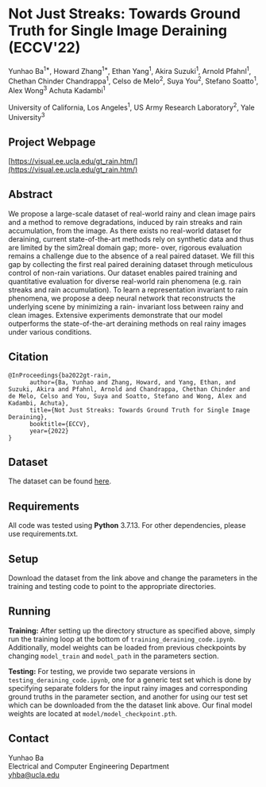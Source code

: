 # Not Just Streaks: Towards Ground Truth for Single Image Deraining (ECCV'22)
Yunhao Ba<sup>1*</sup>, Howard Zhang<sup>1*</sup>, Ethan Yang<sup>1</sup>, Akira Suzuki<sup>1</sup>, Arnold Pfahnl<sup>1</sup>, Chethan Chinder Chandrappa<sup>1</sup>, Celso de Melo<sup>2</sup>, Suya You<sup>2</sup>, Stefano Soatto<sup>1</sup>, Alex Wong<sup>3</sup> Achuta Kadambi<sup>1</sup>

University of California, Los Angeles<sup>1</sup>, US Army Research Laboratory<sup>2</sup>, Yale University<sup>3</sup>

## Project Webpage
[https://visual.ee.ucla.edu/gt_rain.htm/](https://visual.ee.ucla.edu/gt_rain.htm/)

## Abstract
We propose a large-scale dataset of real-world rainy and clean image pairs and a method to remove degradations, induced by rain streaks and rain accumulation, from the image. As there exists no real-world dataset for deraining, current state-of-the-art methods rely on synthetic data and thus are limited by the sim2real domain gap; more- over, rigorous evaluation remains a challenge due to the absence of a real paired dataset. We fill this gap by collecting the first real paired deraining dataset through meticulous control of non-rain variations. Our dataset enables paired training and quantitative evaluation for diverse real-world rain phenomena (e.g. rain streaks and rain accumulation). To learn a representation invariant to rain phenomena, we propose a deep neural network that reconstructs the underlying scene by minimizing a rain- invariant loss between rainy and clean images. Extensive experiments demonstrate that our model outperforms the state-of-the-art deraining methods on real rainy images under various conditions.

## Citation

```
@InProceedings{ba2022gt-rain,
      author={Ba, Yunhao and Zhang, Howard, and Yang, Ethan, and Suzuki, Akira and Pfahnl, Arnold and Chandrappa, Chethan Chinder and de Melo, Celso and You, Suya and Soatto, Stefano and Wong, Alex and Kadambi, Achuta},
      title={Not Just Streaks: Towards Ground Truth for Single Image Deraining},
      booktitle={ECCV},
      year={2022}
}
```

## Dataset
The dataset can be found [here](https://drive.google.com/drive/folders/1NSRl954QPcGIgoyJa_VjQwh_gEaHWPb8?usp=sharing).

## Requirements
All code was tested using **Python** 3.7.13. For other dependencies, please use requirements.txt.

## Setup
Download the dataset from the link above and change the parameters in the training and testing code to point to the appropriate directories.  

## Running
**Training:** After setting up the directory structure as specified above, simply run the training loop at the bottom of ```training_deraining_code.ipynb```. Additionally, model weights can be loaded from previous checkpoints by changing ```model_train``` and ```model_path``` in the parameters section.

**Testing:** For testing, we provide two separate versions in ```testing_deraining_code.ipynb```, one for a generic test set which is done by specifying separate folders for the input rainy images and corresponding ground truths in the parameter section, and another for using our test set which can be downloaded from the the dataset link above. Our final model weights are located at ```model/model_checkpoint.pth```.

## Contact
Yunhao Ba</br>
Electrical and Computer Engineering Department</br>
yhba@ucla.edu
